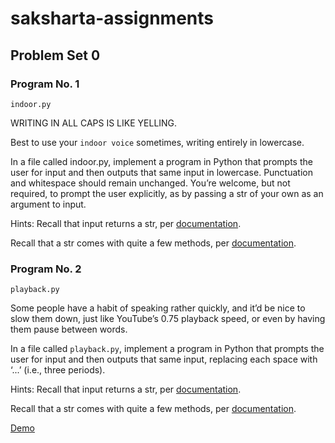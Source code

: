 # saksharta-assignments

## Problem Set 0 

### Program No. 1
```
indoor.py
```

WRITING IN ALL CAPS IS LIKE YELLING.

Best to use your ```indoor voice``` sometimes, writing entirely in lowercase.

In a file called indoor.py, implement a program in Python that prompts the user for input and then outputs that same input in lowercase. Punctuation and whitespace should remain unchanged. You’re welcome, but not required, to prompt the user explicitly, as by passing a str of your own as an argument to input.

Hints:
Recall that input returns a str, per [documentation](docs.python.org/3/library/functions.html#input).

Recall that a str comes with quite a few methods, per [documentation](docs.python.org/3/library/stdtypes.html#string-methods).

### Program No. 2
```
playback.py
```
Some people have a habit of speaking rather quickly, and it’d be nice to slow them down, just like YouTube’s 0.75 playback speed, or even by having them pause between words.

In a file called ```playback.py```, implement a program in Python that prompts the user for input and then outputs that same input, replacing each space with ‘...’ (i.e., three periods).

Hints:
Recall that input returns a str, per [documentation](docs.python.org/3/library/functions.html#input).

Recall that a str comes with quite a few methods, per [documentation](docs.python.org/3/library/stdtypes.html#string-methods).

[Demo](https://youtu.be/Z2CO9t8ZIWY?si=H3XDA7kId90XNwfO)
